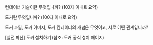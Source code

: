 컨테이너 기술이란 무엇입니까? (100자 이내로 요약)

도커란 무엇입니까? (100자 이내로 요약)

도커 파일, 도커 이미지, 도커 컨테이너의 개념은 무엇이고, 서로 어떤 관계입니까?

[실전 미션] 도커 설치하기 (참조: 도커 공식 설치 페이지)
